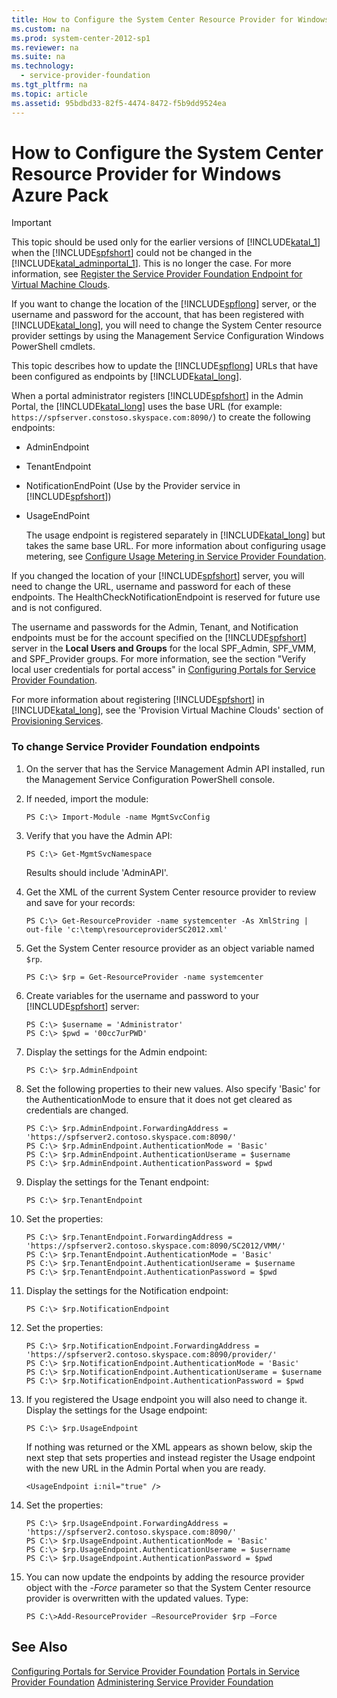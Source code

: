 ```yaml
---
title: How to Configure the System Center Resource Provider for Windows Azure Pack
ms.custom: na
ms.prod: system-center-2012-sp1
ms.reviewer: na
ms.suite: na
ms.technology: 
  - service-provider-foundation
ms.tgt_pltfrm: na
ms.topic: article
ms.assetid: 95bdbd33-82f5-4474-8472-f5b9dd9524ea
---
```

# How to Configure the System Center Resource Provider for Windows Azure Pack

> [!IMPORTANT]
> This topic should be used only for the earlier versions of [!INCLUDE[katal_1](../Token/katal_1_md.md)] when the [!INCLUDE[spfshort](../Token/spfshort_md.md)] could not be changed in the [!INCLUDE[katal_adminportal_1](../Token/katal_adminportal_1_md.md)]. This is no longer the case. For more information, see [Register the Service Provider Foundation Endpoint for Virtual Machine Clouds](assetId:///197ac7a4-6ca2-46a4-855d-327979b68ea5).

If you want to change the location of the [!INCLUDE[spflong](../Token/spflong_md.md)] server, or the username and password for the account, that has been registered with [!INCLUDE[katal_long](../Token/katal_long_md.md)], you will need to change the System Center resource provider settings by using the Management Service Configuration Windows PowerShell cmdlets.

This topic describes how to update the [!INCLUDE[spflong](../Token/spflong_md.md)] URLs that have been configured as endpoints by [!INCLUDE[katal_long](../Token/katal_long_md.md)].

When a portal administrator registers [!INCLUDE[spfshort](../Token/spfshort_md.md)] in the Admin Portal, the [!INCLUDE[katal_long](../Token/katal_long_md.md)] uses the base URL \(for example: `https://spfserver.constoso.skyspace.com:8090/`\) to create the following endpoints:

-   AdminEndpoint

-   TenantEndpoint

-   NotificationEndPoint \(Use by the Provider service in [!INCLUDE[spfshort](../Token/spfshort_md.md)]\)

-   UsageEndPoint

    The usage endpoint is registered separately in [!INCLUDE[katal_long](../Token/katal_long_md.md)] but takes the same base URL. For more information about configuring usage metering, see [Configure Usage Metering in Service Provider Foundation](../Topic/Configure-Usage-Metering-in-Service-Provider-Foundation.md).

If you changed the location of your [!INCLUDE[spfshort](../Token/spfshort_md.md)] server, you will need to change the URL, username and password for each of these endpoints. The HealthCheckNotificationEndpoint is reserved for future use and is not configured.

The username and passwords for the Admin, Tenant, and Notification endpoints must be for the account specified on the [!INCLUDE[spfshort](../Token/spfshort_md.md)] server  in the **Local Users and Groups** for the local SPF\_Admin, SPF\_VMM, and SPF\_Provider groups. For more information, see the section "Verify local user credentials for portal access" in [Configuring Portals for Service Provider Foundation](../Topic/Configuring-Portals-for-Service-Provider-Foundation.md#LocalCreds).

For more information about registering [!INCLUDE[spfshort](../Token/spfshort_md.md)] in [!INCLUDE[katal_long](../Token/katal_long_md.md)], see the 'Provision Virtual Machine Clouds' section of [Provisioning Services](http://msdn.microsoft.com/library/jj838661.aspx).

### To change Service Provider Foundation endpoints

1.  On the server that has the Service Management Admin API installed, run the Management Service Configuration PowerShell console.

2.  If needed, import the module:

    ```
    PS C:\> Import-Module -name MgmtSvcConfig
    ```

3.  Verify that you have the Admin API:

    ```
    PS C:\> Get-MgmtSvcNamespace
    ```

    Results should include 'AdminAPI'.

4.  Get the XML of the current System Center resource provider to review and save for your records:

    ```
    PS C:\> Get-ResourceProvider -name systemcenter -As XmlString | out-file 'c:\temp\resourceproviderSC2012.xml' 
    ```

5.  Get the System Center resource provider as an object variable named `$rp`.

    ```
    PS C:\> $rp = Get-ResourceProvider -name systemcenter
    ```

6.  Create variables for the username and password to your [!INCLUDE[spfshort](../Token/spfshort_md.md)] server:

    ```
    PS C:\> $username = 'Administrator'
    PS C:\> $pwd = '00cc7urPWD'
    ```

7.  Display the settings for the Admin endpoint:

    ```
    PS C:\> $rp.AdminEndpoint
    ```

8.  Set the following properties to their new values. Also specify 'Basic' for the AuthenticationMode to ensure that it does not get cleared as credentials are changed.

    ```
    PS C:\> $rp.AdminEndpoint.ForwardingAddress = 'https://spfserver2.contoso.skyspace.com:8090/'
    PS C:\> $rp.AdminEndpoint.AuthenticationMode = 'Basic'
    PS C:\> $rp.AdminEndpoint.AuthenticationUserame = $username
    PS C:\> $rp.AdminEndpoint.AuthenticationPassword = $pwd
    ```

9. Display the settings for the Tenant endpoint:

    ```
    PS C:\> $rp.TenantEndpoint
    ```

10. Set the properties:

    ```
    PS C:\> $rp.TenantEndpoint.ForwardingAddress = 'https://spfserver2.contoso.skyspace.com:8090/SC2012/VMM/'
    PS C:\> $rp.TenantEndpoint.AuthenticationMode = 'Basic'
    PS C:\> $rp.TenantEndpoint.AuthenticationUserame = $username
    PS C:\> $rp.TenantEndpoint.AuthenticationPassword = $pwd
    ```

11. Display the settings for the Notification endpoint:

    ```
    PS C:\> $rp.NotificationEndpoint
    ```

12. Set the properties:

    ```
    PS C:\> $rp.NotificationEndpoint.ForwardingAddress = 'https://spfserver2.contoso.skyspace.com:8090/provider/'
    PS C:\> $rp.NotificationEndpoint.AuthenticationMode = 'Basic'
    PS C:\> $rp.NotificationEndpoint.AuthenticationUserame = $username
    PS C:\> $rp.NotificationEndpoint.AuthenticationPassword = $pwd
    ```

13. If you registered the Usage endpoint you will also need to change it. Display the settings for the Usage endpoint:

    ```
    PS C:\> $rp.UsageEndpoint
    ```

    If nothing was returned or the XML appears as shown below, skip the next step that sets properties and instead register the Usage endpoint with the new URL in the Admin Portal when you are ready.

    ```
    <UsageEndpoint i:nil="true" />

    ```

14. Set the properties:

    ```
    PS C:\> $rp.UsageEndpoint.ForwardingAddress = 'https://spfserver2.contoso.skyspace.com:8090/'
    PS C:\> $rp.UsageEndpoint.AuthenticationMode = 'Basic'
    PS C:\> $rp.UsageEndpoint.AuthenticationUserame = $username
    PS C:\> $rp.UsageEndpoint.AuthenticationPassword = $pwd
    ```

15. You can now update the endpoints by adding the
    resource provider object with the \-*Force* parameter so that the System Center resource provider is overwritten with the updated values. Type:

    ```
    PS C:\>Add-ResourceProvider –ResourceProvider $rp –Force
    ```

## See Also
[Configuring Portals for Service Provider Foundation](../Topic/Configuring-Portals-for-Service-Provider-Foundation.md)
[Portals in Service Provider Foundation](../Topic/Portals-in-Service-Provider-Foundation.md)
[Administering Service Provider Foundation](../Topic/Administering-Service-Provider-Foundation.md)

